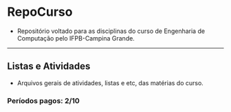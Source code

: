 
# RepoCurso
- Repositório voltado para as disciplinas do curso de Engenharia de Computação pelo IFPB-Campina Grande.
---  
## Listas e Atividades
* Arquivos gerais de atividades, listas e etc, das matérias do curso. 

### Períodos pagos: 2/10
